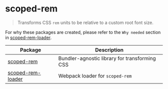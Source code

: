 # scoped-rem

> Transforms CSS `rem` units to be relative to a custom root font size.

For why these packages are created, please refer to the `Why needed` section in [scoped-rem-loader](./lib/loader).

| Package                           | Description                                   |
| --------------------------------- | --------------------------------------------- |
| [scoped-rem](./lib/core)          | Bundler-agnostic library for transforming CSS |
| [scoped-rem-loader](./lib/loader) | Webpack loader for `scoped-rem`               |
